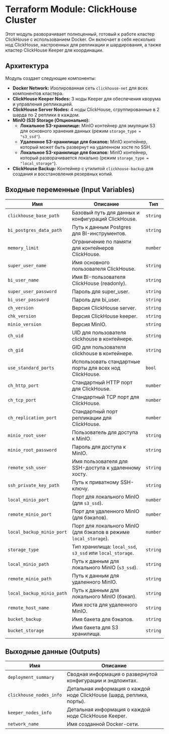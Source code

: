 # Terraform Module: ClickHouse Cluster

Этот модуль разворачивает полноценный, готовый к работе кластер ClickHouse с использованием Docker. Он включает в себя несколько нод ClickHouse, настроенных для репликации и шардирования, а также кластер ClickHouse Keeper для координации.

## Архитектура

Модуль создает следующие компоненты:
- **Docker Network:** Изолированная сеть `clickhouse-net` для всех компонентов кластера.
- **ClickHouse Keeper Nodes:** 3 ноды Keeper для обеспечения кворума и управления репликацией.
- **ClickHouse Server Nodes:** 4 ноды ClickHouse, сгруппированные в 2 шарда по 2 реплики в каждом.
- **MinIO (S3) Storage (Опционально):**
    - **Локальное S3-хранилище:** MinIO контейнер для эмуляции S3 для основного хранения данных (режим `storage_type = "s3_ssd"`).
    - **Удаленное S3-хранилище для бэкапов:** MinIO контейнер, который может быть развернут на удаленном хосте по SSH.
    - **Локальное S3-хранилище для бэкапов:** MinIO контейнер, который разворачивается локально (режим `storage_type = "local_storage"`).
- **ClickHouse Backup:** Контейнер с утилитой `clickhouse-backup` для создания и восстановления резервных копий.

## Входные переменные (Input Variables)

| Имя | Описание | Тип |
| --- | --- | --- |
| `clickhouse_base_path` | Базовый путь для данных и конфигураций ClickHouse. | `string` |
| `bi_postgres_data_path` | Путь к данным Postgres для BI-инструментов. | `string` |
| `memory_limit` | Ограничение по памяти для контейнеров ClickHouse. | `number` |
| `super_user_name` | Имя основного пользователя ClickHouse. | `string` |
| `bi_user_name` | Имя BI-пользователя ClickHouse (readonly). | `string` |
| `super_user_password` | Пароль для super_user. | `string` |
| `bi_user_password` | Пароль для bi_user. | `string` |
| `ch_version` | Версия ClickHouse server. | `string` |
| `chk_version` | Версия ClickHouse keeper. | `string` |
| `minio_version` | Версия MinIO. | `string` |
| `ch_uid` | UID для пользователя clickhouse в контейнере. | `string` |
| `ch_gid` | GID для пользователя clickhouse в контейнере. | `string` |
| `use_standard_ports` | Использовать стандартные порты для всех нод ClickHouse. | `bool` |
| `ch_http_port` | Стандартный HTTP порт для ClickHouse. | `number` |
| `ch_tcp_port` | Стандартный TCP порт для ClickHouse. | `number` |
| `ch_replication_port` | Стандартный порт репликации для ClickHouse. | `number` |
| `minio_root_user` | Пользователь для доступа к MinIO. | `string` |
| `minio_root_password` | Пароль для доступа к MinIO. | `string` |
| `remote_ssh_user` | Имя пользователя для SSH-доступа к удаленному хосту. | `string` |
| `ssh_private_key_path` | Путь к приватному SSH-ключу. | `string` |
| `local_minio_port` | Порт для локального MinIO (для `s3_ssd`). | `number` |
| `remote_minio_port` | Порт для удаленного MinIO (для бэкапов). | `number` |
| `local_backup_minio_port` | Порт для локального MinIO (для бэкапов в режиме `local_storage`). | `number` |
| `storage_type` | Тип хранилища: `local_ssd`, `s3_ssd` или `local_storage`. | `string` |
| `local_minio_path` | Путь к данным для локального MinIO (`s3_ssd`). | `string` |
| `remote_minio_path` | Путь к данным для удаленного MinIO. | `string` |
| `local_backup_minio_path` | Путь к данным для локального MinIO (бэкап). | `string` |
| `remote_host_name` | Имя хоста для удаленного MinIO. | `string` |
| `bucket_backup` | Имя бакета для бэкапов. | `string` |
| `bucket_storage` | Имя бакета для S3 хранилища. | `string` |

## Выходные данные (Outputs)

| Имя | Описание |
| --- | --- |
| `deployment_summary` | Сводная информация о развернутой конфигурации и эндпоинтах. |
| `clickhouse_nodes_info` | Детальная информация о каждой ноде ClickHouse (шард, реплика, порты). |
| `keeper_nodes_info` | Детальная информация о каждой ноде ClickHouse Keeper. |
| `network_name` | Имя созданной Docker-сети. |
